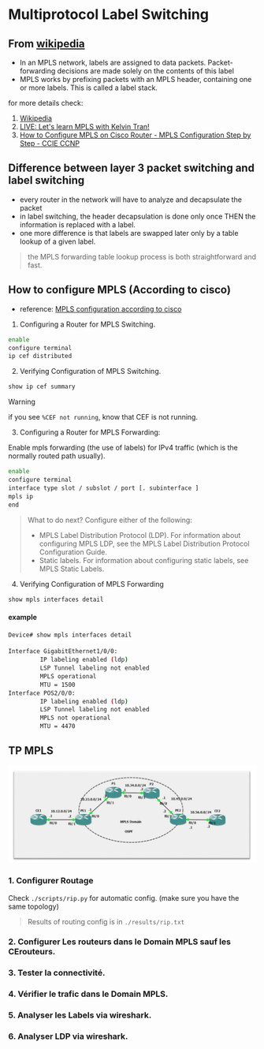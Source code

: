 # Multiprotocol Label Switching

## From [wikipedia](https://en.wikipedia.org/wiki/Multiprotocol_Label_Switching)

- In an MPLS network, labels are assigned to data packets. Packet-forwarding decisions are made solely on the contents of this label
- MPLS works by prefixing packets with an MPLS header, containing one or more labels. This is called a label stack.

for more details check:

1. [Wikipedia](https://en.wikipedia.org/wiki/Multiprotocol_Label_Switching)
2. [LIVE: Let's learn MPLS with Kelvin Tran!](https://www.youtube.com/watch?v=J7I0DUKCX9c&t=1382s)
3. [How to Configure MPLS on Cisco Router - MPLS Configuration Step by Step - CCIE CCNP](https://www.youtube.com/watch?v=V9ij7se6VDw)

## Difference between layer 3 packet switching and label switching

- every router in the network will have to analyze and decapsulate the packet
- in label switching, the header decapsulation is done only once THEN the information is replaced with a label.
- one more difference is that labels are swapped later only by a table lookup of a given label.

> the MPLS forwarding table lookup process is both straightforward and fast.

## How to configure MPLS (According to cisco)

- reference: [MPLS configuration according to cisco](https://www.cisco.com/c/en/us/td/docs/ios-xml/ios/mp_basic/configuration/xe-16/mp-basic-xe-16-book/multiprotocol-label-switching-mpls-on-cisco-routers.html)

1. Configuring a Router for MPLS Switching.

```bash
enable
configure terminal
ip cef distributed
```

2. Verifying Configuration of MPLS Switching.

```bash
show ip cef summary
```
> [!WARNING]
> if you see `%CEF not running`, know that CEF is not running.

3. Configuring a Router for MPLS Forwarding:

Enable mpls forwarding (the use of labels) for IPv4 traffic (which is the normally routed path usually).

```bash
enable
configure terminal
interface type slot / subslot / port [. subinterface ]
mpls ip
end
```

> What to do next?
> Configure either of the following:
> - MPLS Label Distribution Protocol (LDP). For information about configuring MPLS LDP, see the MPLS Label Distribution Protocol Configuration Guide.
> - Static labels. For information about configuring static labels, see MPLS Static Labels.

4. Verifying Configuration of MPLS Forwarding

```bash
show mpls interfaces detail
```
#### example

```bash
Device# show mpls interfaces detail

Interface GigabitEthernet1/0/0:
         IP labeling enabled (ldp)
         LSP Tunnel labeling not enabled
         MPLS operational
         MTU = 1500
Interface POS2/0/0:
         IP labeling enabled (ldp)
         LSP Tunnel labeling not enabled
         MPLS not operational
         MTU = 4470
```

## TP MPLS

![topology](screenshots/2025-04-07-08-44-38.png)

### 1. Configurer Routage

Check `./scripts/rip.py` for automatic config. (make sure you have the same topology)

> Results of routing config is in `./results/rip.txt`

### 2. Configurer Les routeurs dans le Domain MPLS sauf les CErouteurs.
### 3. Tester la connectivité.
### 4. Vérifier le trafic dans le Domain MPLS.
### 5. Analyser les Labels via wireshark.
### 6. Analyser LDP via wireshark.

